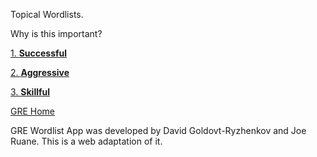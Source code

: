 Topical Wordlists. 

Why is this important?

[1. **Successful**](/tw001.md)

[2. **Aggressive**](/tw002.md)

[3. **Skillful**](/tw003.md)

[GRE Home](/index.md)

GRE Wordlist App was developed by David Goldovt-Ryzhenkov and Joe Ruane.
This is a web adaptation of it.
